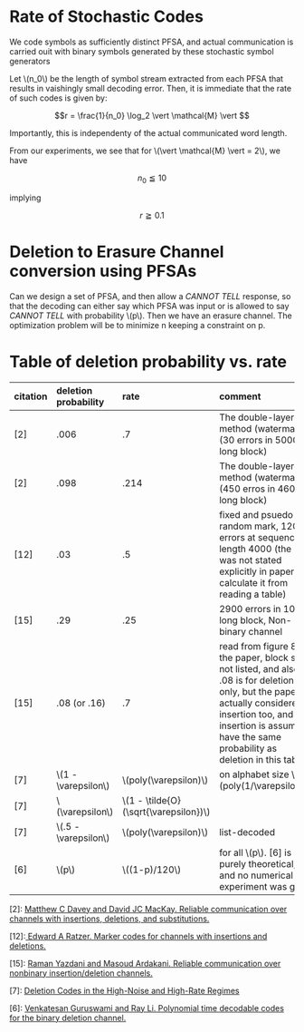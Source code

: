 # Rate of Stochastic Codes 

We code symbols as sufficiently distinct PFSA, and actual communication is carried ouit with binary symbols generated by these stochastic symbol generators

Let \\\(n_0\\\) be the length of symbol stream extracted from each PFSA that results in vaishingly small decoding error.
Then, it is immediate that the rate of such codes is given by:

$$r = \frac{1}{n_0} \log_2 \vert \mathcal{M} \vert $$

Importantly, this is independenty of the actual communicated word length.

From our experiments, we see that for \\\(\vert \mathcal{M} \vert = 2\\\), we have 

$$ n_0 \leqq 10 $$

implying 

$$r \geqq 0.1 $$

# Deletion to Erasure Channel conversion using PFSAs

Can we design a set of PFSA, and then allow a *CANNOT TELL* response, so that the decoding can either say which PFSA was input or is allowed to say *CANNOT TELL* with probability \\\(p\\\). Then we have an erasure channel. The optimization problem will be to minimize n keeping a constraint on p.


# Table of deletion probability vs. rate 

| citation | deletion probability | rate | comment |
|:--|:--|:--|:--|
| \[2\] | .006 | .7 | The double-layered method (watermark) (30 errors in 5000 long block) | 
| \[2\] | .098 | .214 | The double-layered method (watermark) (450 erros in 4600 long block) |
| \[12\]| .03  |.5 | fixed and psuedo-random mark, 120 errors at sequence length 4000 (the 120 was not stated explicitly in paper, I calculate it from reading a table) |
| \[15\] | .29 | .25 | 2900 errors in 10012 long block, Non-binary channel|
| \[15\] | .08 (or .16) | .7 | read from figure 8 of the paper, block size not listed, and also .08 is for deletion only, but the paper actually considered insertion too, and insertion is assume to have the same probability as deletion in this table | 
| \[7\] | \\\(1 - \varepsilon\\\)| \\\(poly(\varepsilon)\\\) | on alphabet size  \\\(poly(1/\varepsilon)\\\). |
| \[7\] | \\\(\varepsilon\\\) | \\\(1 - \tilde{O}\(\sqrt{\varepsilon}\)\\\) | 
| \[7\] | \\\(.5 - \varepsilon\\\) | \\\(poly(\varepsilon)\\\) | list-decoded |
| \[6\] | \\\(p\\\) | \\\(\(1-p\)/120\\\) | for all \\\(p\\\). \[6\] is purely theoretical, and no numerical experiment was given| 

\[2\]: [Matthew C Davey and David JC MacKay. Reliable communication over channels with insertions, deletions, and substitutions.](https://ieeexplore.ieee.org/stamp/stamp.jsp?arnumber=910582)

\[12\]:[ Edward A Ratzer. Marker codes for channels with insertions and deletions.](https://link.springer.com/article/10.1007/BF03219806)

\[15\]: [Raman Yazdani and Masoud Ardakani. Reliable communication over nonbinary insertion/deletion channels.](https://ieeexplore.ieee.org/stamp/stamp.jsp?arnumber=6334504)

\[7\]: [Deletion Codes in the High-Noise and High-Rate Regimes](https://ieeexplore.ieee.org/document/7835185)

\[6\]: [Venkatesan Guruswami and Ray Li. Polynomial time decodable codes for the binary deletion channel.](https://ieeexplore.ieee.org/document/8502134)